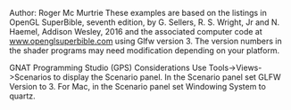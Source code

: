 Author: Roger Mc Murtrie
These examples are based on the listings in OpenGL SuperBible, seventh edition,
by G. Sellers, R. S. Wright, Jr and N. Haemel, Addison Wesley, 2016 and the associated
computer code at www.openglsuperbible.com using Glfw version 3.
The version numbers in the shader programs may need modification depending on your
platform.

GNAT Programming Studio (GPS) Considerations
Use Tools->Views->Scenarios to display the Scenario panel.
In the Scenario panel set GLFW Version to 3.
For Mac, in the Scenario panel set Windowing System to quartz.

